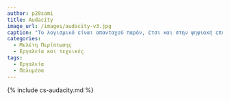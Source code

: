 ```yaml
---
author: p20sami
title: Audacity 
image_url: /images/audacity-v3.jpg
caption: "Το λογισμικό είναι απανταχού παρόν, έτσι και στην ψηφιακή επεξεργασία του ήχου μέσω ποικίλων εργαλείων, με σκοπό την παραγωγή κάποιου μουσικού κομματιού ή την ηχογράφηση του."
categories:
  - Μελέτη Περίπτωσης
  - Εργαλεία και τεχνικές
tags:
  - Εργαλεία
  - Πολυμέσα
---
```


{% include cs-audacity.md %}
